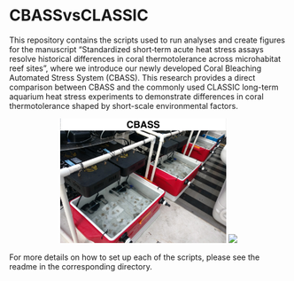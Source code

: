 # CBASSvsCLASSIC
This repository contains the scripts used to run analyses and create figures for the manuscript “Standardized short‐term acute heat stress assays resolve historical differences in coral thermotolerance across microhabitat reef sites”, where we introduce our newly developed Coral Bleaching Automated Stress System (CBASS). This research provides a direct comparison between CBASS and the commonly used CLASSIC long-term aquarium heat stress experiments to demonstrate differences in coral thermotolerance shaped by short-scale environmental factors.

<p align="middle"> 
<img src="CBASS_vs_CLASSIC/CBASS.jpg" width="300"/> <img src="CBASS_vs_CLASSIC/CLASSIC.jpg" width="300"/>
</p>

For more details on how to set up each of the scripts, please see the readme in the corresponding directory.
